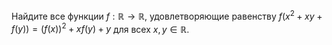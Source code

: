Найдите все функции $f : \mathbb{R} \to \mathbb{R}$, удовлетворяющие равенству $f(x^2 + xy + f(y)) = (f(x))^2 + xf(y) + y$ для всех $x, y \in \mathbb{R}$.